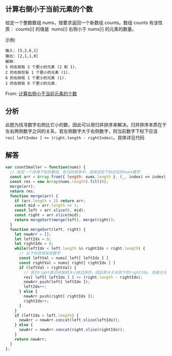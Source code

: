 ## 计算右侧小于当前元素的个数
给定一个整数数组 nums，按要求返回一个新数组 counts。数组 counts 有该性质： counts[i] 的值是  nums[i] 右侧小于 nums[i] 的元素的数量。

示例:
```
输入: [5,2,6,1]
输出: [2,1,1,0] 
解释:
5 的右侧有 2 个更小的元素 (2 和 1).
2 的右侧仅有 1 个更小的元素 (1).
6 的右侧有 1 个更小的元素 (1).
1 的右侧有 0 个更小的元素.
```

From: [计算右侧小于当前元素的个数](https://leetcode-cn.com/problems/count-of-smaller-numbers-after-self)

## 分析
此题为找寻数字右侧比它小的数，因此可以用归并排序来解决。归并排序本质在于左右两侧数字之间的关系，若左侧数字大于右侧数字，则当前数字下标下应该`res[ leftIndex ] += (right.length - rightIndex)`。具体详见代码

## 解答
```javascript
var countSmaller = function(nums) {
  // 拟定一个存储下标的数组，在归并排序中，选择这些下标对应的nums数字
  const arr = Array.from({ length: nums.length }, (_, index) => index);
  const res = new Array(nums.length).fill(0);
  merge(arr);
  return res;
  function merge(arr) {
    if (arr.length < 2) return arr;
    const mid = arr.length >> 1;
    const left = arr.slice(0, mid);
    const right = arr.slice(mid);
    return mergeSort(merge(left), merge(right));
  }
  function mergeSort(left, right) {
    let newArr = [];
    let leftIdx = 0;
    let rightIdx = 0;
    while(leftIdx < left.length && rightIdx < right.length) {
      // 从下标获得实际数字
      const leftVal = nums[ left[ leftIdx ] ]
      const rightVal = nums[ right[ rightIdx ] ]
      if (leftVal > rightVal) {
        // 因为right是已经按照大小排过序的，因此若大于右侧下的rightIdx，则表示大于后面的所有数，因此其数量表示为right.length - rightIdx
        res[ left[ leftIdx ] ] += (right.length - rightIdx);
        newArr.push(left[ leftIdx ]);
        leftIdx++;
      } else {
        newArr.push(right[ rightIdx ]);
        rightIdx++;
      }
    }
    if (leftIdx < left.length) {
      newArr = newArr.concat(left.slice(leftIdx));
    } else {
      newArr = newArr.concat(right.slice(rightIdx));
    }
    return newArr;
  }
};
```